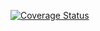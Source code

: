 [![Coverage Status](https://coveralls.io/repos/github/jkoutsikakis/testing-travis/badge.svg?branch=master)](https://coveralls.io/github/jkoutsikakis/testing-travis?branch=master)